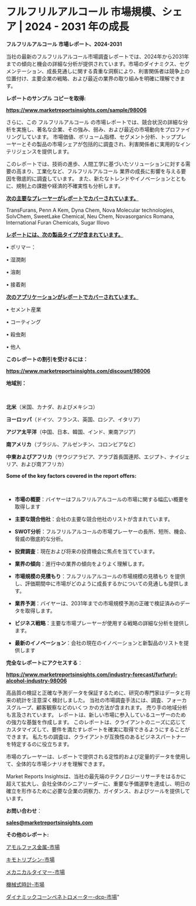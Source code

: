 # フルフリルアルコール 市場規模、シェア | 2024 - 2031 年の成長

<strong>フルフリルアルコール 市場レポート、2024-2031</strong>

当社の最新のフルフリルアルコール市場調査レポートでは、2024年から2031年までの傾向と機会の詳細な分析が提供されています。市場のダイナミクス、セグメンテーション、成長見通しに関する貴重な洞察により、利害関係者は競争上の位置付け、主要企業の戦略、および最近の業界の取り組みを明確に理解できます。



<strong>レポートのサンプル コピーを取得:</strong> <a href=https://www.marketreportsinsights.com/sample/98006>

<strong><u>https://www.marketreportsinsights.com/sample/98006</u></strong></a>

さらに、この フルフリルアルコール の市場レポートでは、競合状況の詳細な分析を実施し、著名な企業、その強み、弱み、および最近の市場動向をプロファイリングしています。 市場価値、ボリューム指標、セグメント分析、トッププレーヤーとその製品の市場シェアが包括的に調査され、利害関係者に実用的なインテリジェンスを提供します。

このレポートでは、技術の進歩、人間工学に基づいたソリューションに対する需要の高まり、工業化など、フルフリルアルコール 業界の成長に影響を与える要因を徹底的に調査しています。 また、新たなトレンドやイノベーションとともに、規制上の課題や経済的不確実性も分析します。



<strong><u>次の主要なプレーヤーがレポートでカバーされています。</u></strong>

TransFurans, Penn A Kem, Dyna Chem, Nova Molecular technologies, SolvChem, SweetLake Chemical, Neu Chem, Novasorganics Romana, International Furan Chemicals, Sugar Illovo



<strong><u><b>レポートには、次の製品タイプが含まれています。</b></u></strong>

• ポリマー：

• 湿潤剤

• 溶剤

• 接着剤



<strong><u><b>次のアプリケーションがレポートでカバーされています。</b></u></strong>

• セメント産業

• コーティング

• 殺虫剤

• 他人



<strong><b>このレポートの割引を受けるには：</b></strong>

<a href=https://www.marketreportsinsights.com/discount/98006>

<strong><u>https://www.marketreportsinsights.com/discount/98006</u></strong></a>



<strong>地域別：</strong>

<strong> </strong>



<strong>北米</strong>（米国、カナダ、およびメキシコ）



<strong>ヨーロッパ</strong>（ドイツ、フランス、英国、ロシア、イタリア）



<strong>アジア太平洋</strong>（中国、日本、韓国、インド、東南アジア）



<strong>南アメリカ</strong>（ブラジル、アルゼンチン、コロンビアなど）



<strong>中東およびアフリカ</strong>（サウジアラビア、アラブ首長国連邦、エジプト、ナイジェリア、および南アフリカ）



<strong>Some of the key factors covered in the report offers:</strong>

<strong> </strong>
<ul>
  <li>

<strong>市場の概要</strong>：バイヤーはフルフリルアルコールの市場に関する幅広い概要を取得します</li>
  <li>

<strong>主要な競合他社</strong>：会社の主要な競合他社のリストが含まれています。</li>
  <li>

<strong>SWOT分析</strong>：フルフリルアルコールの市場プレーヤーの長所、短所、機会、脅威の徹底的な分析。</li>
  <li>

<strong>投資調査</strong>：現在および将来の投資機会に焦点を当てています。</li>
  <li>

<strong>業界の傾向</strong>：進行中の業界の傾向をよりよく理解します。</li>
  <li>

<strong>市場規模の見積もり</strong>：フルフリルアルコールの市場規模の見積もり を提供し、評価期間中に市場がどのように成長するかについての見通しも提供します。</li>
  <li>

<strong>業界予測</strong>：バイヤーは、2031年までの市場規模予測の正確で検証済みのデータを取得します。</li>
  <li>

<strong>ビジネス戦略</strong>：主要な市場プレーヤーが使用する戦略の詳細な分析を提供します。</li>
  <li>

<strong>最新のイノベーション</strong>：会社の現在のイノベーションと新製品のリストを提供します</li>
</ul>


<strong>完全なレポートにアクセスする</strong>：

<a href=https://www.marketreportsinsights.com/industry-forecast/furfuryl-alcohol-industry-98006>

<strong><u>https://www.marketreportsinsights.com/industry-forecast/furfuryl-alcohol-industry-98006</u></strong></a>

高品質の検証と正確な予測データを保証するために、研究の専門家はデータと将来の統計を注意深く検討しました。 当社の市場調査手法には、調査、フォーカスグループ、顧客観察などのいくつ かの方法が含まれます。 売り手の地域分析も言及されています。 レポートは、新しい市場に参入しているユーザーのための強力な基盤を作成します。 このレポートは、クライアントのニーズに応じてカスタマイズして、要件を満たすレポートを確実に取得できるようにすることができます。 私たちの調査は、クライアントが互換性のあるビジネスパートナーを特定するのに役立ちます。

市場のプレーヤーは、レポートで提供される定性的および定量的データを使用して、全体的な市場シナリオを理解できます。

Market Reports Insightsは、当社の最先端のテクノロジーリサーチをはるかに超えて拡大し、会社全体のシニアリーダーに、重要な予備選挙を達成し、明日の確立を形作るために必要な企業の洞察力、ガイダンス、およびツールを提供しています。



<strong><b>お問い合わせ</b></strong>：

<a href=mailto:sales@marketreportsinsights.com>

<strong><u>sales@marketreportsinsights.com</u></strong></a>



<strong>その他のレポート:</strong>

<a href=https://www.linkedin.com/pulse/アモルファス金属-市場-2023-競争分析と事業成長-2030-data-dive-discoveries-24-analysis-9a3rf/>アモルファス金属-市場</a>

<a href=https://www.linkedin.com/pulse/キモトリプシン-市場-2023-収益と成長ドライバー-2030-consumer-connection-collective-360-ihfef/>キモトリプシン-市場</a>

<a href=https://www.linkedin.com/pulse/メカニカルタイマー-市場-2023-収益と成長ドライバー-2030-trend-titans-360-analysis-a48hf/>メカニカルタイマー-市場</a>

<a href=https://www.linkedin.com/pulse/機械式時計-市場-2023-推進要因と成長機会-2030-consumer-connection-collective-360-ki0xf/>機械式時計-市場</a>

<a href=https://www.linkedin.com/pulse/ダイナミックコーンペネトロメーター-dcp-市場-2023-新興市場-kuqkf/>ダイナミックコーンペネトロメーター-dcp-市場</a>"
